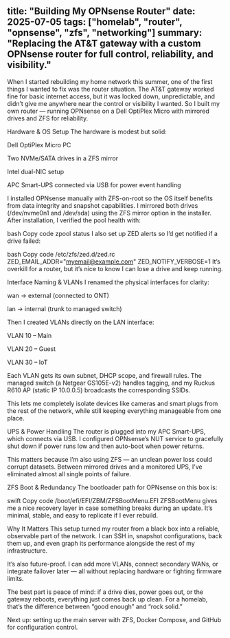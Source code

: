 title: "Building My OPNsense Router"
date: 2025-07-05
tags: ["homelab", "router", "opnsense", "zfs", "networking"]
summary: "Replacing the AT&T gateway with a custom OPNsense router for full control, reliability, and visibility."
---
When I started rebuilding my home network this summer, one of the first things I wanted to fix was the router situation. The AT&T gateway worked fine for basic internet access, but it was locked down, unpredictable, and didn’t give me anywhere near the control or visibility I wanted. So I built my own router — running OPNsense on a Dell OptiPlex Micro with mirrored drives and ZFS for reliability.

Hardware & OS Setup
The hardware is modest but solid:

Dell OptiPlex Micro PC

Two NVMe/SATA drives in a ZFS mirror

Intel dual-NIC setup

APC Smart-UPS connected via USB for power event handling

I installed OPNsense manually with ZFS-on-root so the OS itself benefits from data integrity and snapshot capabilities. I mirrored both drives (/dev/nvme0n1 and /dev/sda) using the ZFS mirror option in the installer.
After installation, I verified the pool health with:

bash
Copy code
zpool status
I also set up ZED alerts so I’d get notified if a drive failed:

bash
Copy code
/etc/zfs/zed.d/zed.rc
ZED_EMAIL_ADDR="myemail@example.com"
ZED_NOTIFY_VERBOSE=1
It’s overkill for a router, but it’s nice to know I can lose a drive and keep running.

Interface Naming & VLANs
I renamed the physical interfaces for clarity:

wan → external (connected to ONT)

lan → internal (trunk to managed switch)

Then I created VLANs directly on the LAN interface:

VLAN 10 – Main

VLAN 20 – Guest

VLAN 30 – IoT

Each VLAN gets its own subnet, DHCP scope, and firewall rules. The managed switch (a Netgear GS105E-v2) handles tagging, and my Ruckus R610 AP (static IP 10.0.0.5) broadcasts the corresponding SSIDs.

This lets me completely isolate devices like cameras and smart plugs from the rest of the network, while still keeping everything manageable from one place.

UPS & Power Handling
The router is plugged into my APC Smart-UPS, which connects via USB. I configured OPNsense’s NUT service to gracefully shut down if power runs low and then auto-boot when power returns.

This matters because I’m also using ZFS — an unclean power loss could corrupt datasets. Between mirrored drives and a monitored UPS, I’ve eliminated almost all single points of failure.

ZFS Boot & Redundancy
The bootloader path for OPNsense on this box is:

swift
Copy code
/boot/efi/EFI/ZBM/ZFSBootMenu.EFI
ZFSBootMenu gives me a nice recovery layer in case something breaks during an update. It’s minimal, stable, and easy to replicate if I ever rebuild.

Why It Matters
This setup turned my router from a black box into a reliable, observable part of the network. I can SSH in, snapshot configurations, back them up, and even graph its performance alongside the rest of my infrastructure.

It’s also future-proof. I can add more VLANs, connect secondary WANs, or integrate failover later — all without replacing hardware or fighting firmware limits.

The best part is peace of mind: if a drive dies, power goes out, or the gateway reboots, everything just comes back up clean. For a homelab, that’s the difference between “good enough” and “rock solid.”

Next up: setting up the main server with ZFS, Docker Compose, and GitHub for configuration control.

